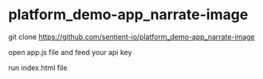 # platform_demo-app_narrate-image

git clone https://github.com/sentient-io/platform_demo-app_narrate-image

open app.js file and feed your api key

run index.html file
